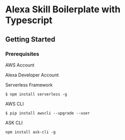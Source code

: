 # Alexa Skill Boilerplate with Typescript

## Getting Started

### Prerequisites
AWS Account

Alexa Developer Account

Serverless Framework
```
$ npm install serverless -g
```

AWS CLI
```
$ pip install awscli --upgrade --user
```

ASK CLI
```
npm install ask-cli -g
```